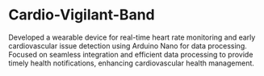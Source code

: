 # Cardio-Vigilant-Band
Developed a wearable device for real-time heart rate monitoring and early  cardiovascular issue detection using Arduino Nano for data processing. Focused on seamless  integration and efficient data processing to provide timely health notifications, enhancing  cardiovascular health management. 
